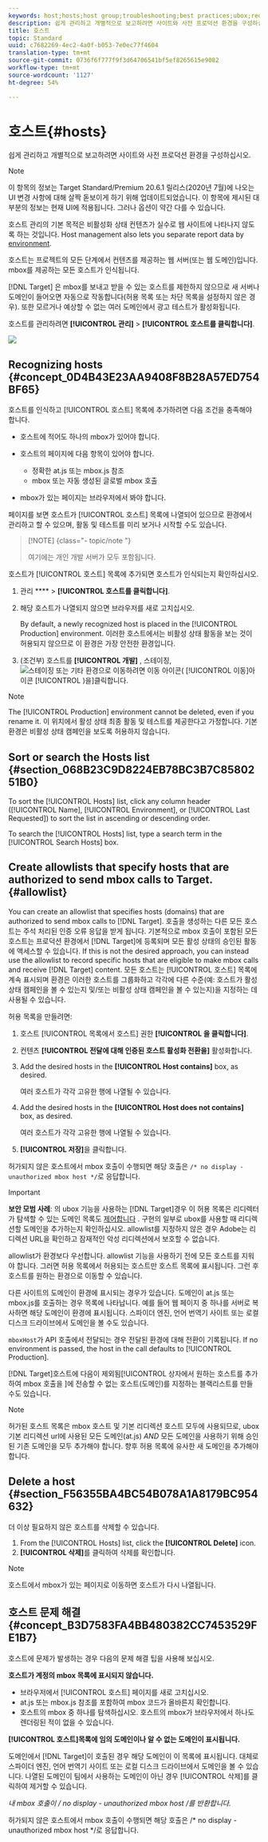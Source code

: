 ```yaml
---
keywords: host;hosts;host group;troubleshooting;best practices;ubox;redirects;redirect;whitelist;allowlist;blacklist;blocklist
description: 쉽게 관리하고 개별적으로 보고하려면 사이트와 사전 프로덕션 환경을 구성하십시오.
title: 호스트
topic: Standard
uuid: c7682269-4ec2-4a0f-b053-7e0ec77f4604
translation-type: tm+mt
source-git-commit: 0736f6f777f9f3d64706541bf5ef8265615e9082
workflow-type: tm+mt
source-wordcount: '1127'
ht-degree: 54%

---
```



# 호스트{#hosts}

쉽게 관리하고 개별적으로 보고하려면 사이트와 사전 프로덕션 환경을 구성하십시오.

>[!NOTE]
>
>이 항목의 정보는 Target Standard/Premium 20.6.1 릴리스(2020년 7월)에 나오는 UI 변경 사항에 대해 살짝 돋보이게 하기 위해 업데이트되었습니다. 이 항목에 제시된 대부분의 정보는 현재 UI에 적용됩니다. 그러나 옵션이 약간 다를 수 있습니다.

호스트 관리의 기본 목적은 비활성화 상태 컨텐츠가 실수로 웹 사이트에 나타나지 않도록 하는 것입니다. Host management also lets you separate report data by [environment](/help/administrating-target/environments.md).

호스트는 프로젝트의 모든 단계에서 컨텐츠를 제공하는 웹 서버(또는 웹 도메인)입니다. mbox를 제공하는 모든 호스트가 인식됩니다.

[!DNL Target] 은 mbox를 보내고 받을 수 있는 호스트를 제한하지 않으므로 새 서버나 도메인이 들어오면 자동으로 작동합니다(허용 목록 또는 차단 목록을 설정하지 않은 경우). 또한 모르거나 예상할 수 없는 여러 도메인에서 광고 테스트가 활성화됩니다.

호스트를 관리하려면 **[!UICONTROL 관리]** > **[!UICONTROL 호스트를 클릭합니다]**.

![](assets/hosts_list.png)

## Recognizing hosts {#concept_0D4B43E23AA9408F8B28A57ED754BF65}

호스트를 인식하고 [!UICONTROL 호스트] 목록에 추가하려면 다음 조건을 충족해야 합니다.

* 호스트에 적어도 하나의 mbox가 있어야 합니다.
* 호스트의 페이지에 다음 항목이 있어야 합니다.

   * 정확한 at.js 또는 mbox.js 참조
   * mbox 또는 자동 생성된 글로벌 mbox 호출

* mbox가 있는 페이지는 브라우저에서 봐야 합니다.

페이지를 보면 호스트가 [!UICONTROL 호스트] 목록에 나열되어 있으므로 환경에서 관리하고 할 수 있으며, 활동 및 테스트를 미리 보거나 시작할 수도 있습니다.

>[!NOTE] {class=&quot;- topic/note &quot;}
>
>여기에는 개인 개발 서버가 모두 포함됩니다.

호스트가 [!UICONTROL 호스트] 목록에 추가되면 호스트가 인식되는지 확인하십시오.

1. 관리 **** > **[!UICONTROL 호스트를 클릭합니다]**.
1. 해당 호스트가 나열되지 않으면 브라우저를 새로 고치십시오.

   By default, a newly recognized host is placed in the [!UICONTROL Production] environment. 이러한 호스트에서는 비활성 상태 활동을 보는 것이 허용되지 않으므로 이 환경은 가장 안전한 환경입니다.

1. (조건부) 호스트를 **[!UICONTROL 개발]** , 스테이징, ![스테이징 또는 기타 환경으로 이동하려면 이동](/help/administrating-target/assets/icon-move.png) 아이콘( [!UICONTROL 이동]아이콘 [!UICONTROL )을]클릭합니다.

>[!NOTE]
>
>The [!UICONTROL Production] environment cannot be deleted, even if you rename it. 이 위치에서 활성 상태 최종 활동 및 테스트를 제공한다고 가정합니다. 기본 환경은 비활성 상태 캠페인을 보도록 허용하지 않습니다.

## Sort or search the Hosts list {#section_068B23C9D8224EB78BC3B7C8580251B0}

To sort the [!UICONTROL Hosts] list, click any column header ([!UICONTROL Name], [!UICONTROL Environment], or [!UICONTROL Last Requested]) to sort the list in ascending or descending order.

To search the [!UICONTROL Hosts] list, type a search term in the [!UICONTROL Search Hosts] box.

## Create allowlists that specify hosts that are authorized to send mbox calls to Target. {#allowlist}

You can create an allowlist that specifies hosts (domains) that are authorized to send mbox calls to [!DNL Target]. 호출을 생성하는 다른 모든 호스트는 주석 처리된 인증 오류 응답을 받게 됩니다. 기본적으로 mbox 호출이 포함된 모든 호스트는 프로덕션 환경에서 [!DNL Target]에 등록되며 모든 활성 상태의 승인된 활동에 액세스할 수 있습니다. If this is not the desired approach, you can instead use the allowlist to record specific hosts that are eligible to make mbox calls and receive [!DNL Target] content. 모든 호스트는 [!UICONTROL 호스트] 목록에 계속 표시되며 환경은 이러한 호스트를 그룹화하고 각각에 다른 수준(예: 호스트가 활성 상태 캠페인을 볼 수 있는지 및/또는 비활성 상태 캠페인을 볼 수 있는지)을 지정하는 데 사용될 수 있습니다.

허용 목록을 만들려면:

1. 호스트 [!UICONTROL 목록에서 호스트] 권한 **[!UICONTROL 을 클릭합니다]**.
1. 컨텐츠 **[!UICONTROL 전달에 대해 인증된 호스트 활성화 전환을]** 활성화합니다.
1. Add the desired hosts in the **[!UICONTROL Host contains]** box, as desired.

   여러 호스트가 각각 고유한 행에 나열될 수 있습니다.

1. Add the desired hosts in the **[!UICONTROL Host does not contains]** box, as desired.

   여러 호스트가 각각 고유한 행에 나열될 수 있습니다.

1. **[!UICONTROL 저장]**&#x200B;을 클릭합니다.

허가되지 않은 호스트에서 mbox 호출이 수행되면 해당 호출은 `/* no display - unauthorized mbox host */`로 응답합니다.

>[!IMPORTANT]
>
>**보안 모범 사례**: 의 ubox 기능을 사용하는 [!DNL Target]경우 이 허용 목록은 리디렉터가 탐색할 수 있는 도메인 목록도 [제어합니다](/help/c-implementing-target/c-non-javascript-based-implementation/working-with-redirectors.md) . 구현의 일부로 ubox를 사용할 때 리디렉션할 도메인을 추가하는지 확인하십시오. allowlist를 지정하지 않은 경우 Adobe는 리디렉션 URL을 확인하고 잠재적인 악성 리디렉션에서 보호할 수 없습니다.
>
>allowlist가 환경보다 우선합니다. allowlist 기능을 사용하기 전에 모든 호스트를 지워야 합니다. 그러면 허용 목록에서 허용되는 호스트만 호스트 목록에 표시됩니다. 그런 후 호스트를 원하는 환경으로 이동할 수 있습니다.

다른 사이트의 도메인이 환경에 표시되는 경우가 있습니다. 도메인이 at.js 또는 mbox.js를 호출하는 경우 목록에 나타납니다. 예를 들어 웹 페이지 중 하나를 서버로 복사하면 해당 도메인이 환경에 표시됩니다. 스파이더 엔진, 언어 번역기 사이트 또는 로컬 디스크 드라이브에서 도메인을 볼 수도 있습니다.

`mboxHost`가 API 호출에서 전달되는 경우 전달된 환경에 대해 전환이 기록됩니다. If no environment is passed, the host in the call defaults to [!UICONTROL Production].

[!DNL Target]호스트에 다음이 제외됨[!UICONTROL  상자에서 원하는 호스트를 추가하여 mbox 호출을 ]에 전송할 수 없는 호스트(도메인)를 지정하는 블랙리스트를 만들 수도 있습니다.

>[!NOTE]
>
>허가된 호스트 목록은 mbox 호스트 및 기본 리디렉션 호스트 모두에 사용되므로, ubox 기본 리디렉션 url에 사용된 모든 도메인(at.js) *AND* 모든 도메인을 사용하기 위해 승인된 기존 도메인을 모두 추가해야 합니다. 향후 허용 목록에 유사한 새 도메인을 추가해야 합니다.

## Delete a host {#section_F56355BA4BC54B078A1A8179BC954632}

더 이상 필요하지 않은 호스트를 삭제할 수 있습니다.

1. From the [!UICONTROL Hosts] list, click the **[!UICONTROL Delete]** icon.
1. **[!UICONTROL 삭제]**&#x200B;를 클릭하여 삭제를 확인합니다.

>[!NOTE]
>
>호스트에서 mbox가 있는 페이지로 이동하면 호스트가 다시 나열됩니다.

## 호스트 문제 해결 {#concept_B3D7583FA4BB480382CC7453529FE1B7}

호스트에 문제가 발생하는 경우 다음의 문제 해결 팁을 사용해 보십시오.

**호스트가 계정의 mbox 목록에 표시되지 않습니다.**

* 브라우저에서 [!UICONTROL 호스트] 페이지를 새로 고치십시오.
* at.js 또는 mbox.js 참조를 포함하여 mbox 코드가 올바른지 확인합니다.
* 호스트의 mbox 중 하나를 탐색하십시오. 호스트의 mbox가 브라우저에서 하나도 렌더링된 적이 없을 수 있습니다.

**[!UICONTROL 호스트]목록에 임의 도메인이나 알 수 없는 도메인이 표시됩니다.**

도메인에서 [!DNL Target]이 호출된 경우 해당 도메인이 이 목록에 표시됩니다. 대체로 스파이더 엔진, 언어 번역기 사이트 또는 로컬 디스크 드라이브에서 도메인을 볼 수 있습니다. 나열된 도메인이 팀에서 사용하는 도메인이 아닌 경우 [!UICONTROL 삭제]를 클릭하여 제거할 수 있습니다.

**내 mbox 호출이 /* no display - unauthorized mbox host */를 반환합니다.**

허가되지 않은 호스트에서 mbox 호출이 수행되면 해당 호출은 /* no display - unauthorized mbox host */로 응답합니다.
